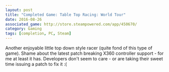 ```yaml
---
layout: post
title: "Completed Game: Table Top Racing: World Tour"
date: 2016-08-26
associated_game: http://store.steampowered.com/app/450670/
category: Gaming
tags: [completion, PC, Steam]
---
```


Another enjoyable little top down style racer (quite fond of this type of game).
Shame about the latest patch breaking X360 controller support - for me at least it has.
Developers don't seem to care - or are taking their sweet time issuing a patch to fix it :(